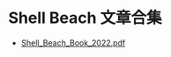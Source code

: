 # Shell Beach 文章合集

- [Shell_Beach_Book_2022.pdf](https://oss.udon.pw:2096/p/shellbeach/Shell_Beach_Book_2022.pdf-0341ec77438c523dde38bc1dbb94e4b9.pdf)
